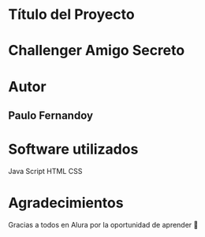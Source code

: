 # Título del Proyecto

<h1>Challenger Amigo Secreto</h1>

# Autor

<h2>Paulo Fernandoy</h2>

# Software utilizados

Java Script
HTML
CSS

# Agradecimientos

Gracias a todos en Alura por la oportunidad de aprender 🍺
